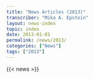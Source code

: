 ```yaml
---
title: "News Articles (2013)"
transcriber: "Mika A. Epstein"
layout: news-index
topic: index
date: 2013-01-01
permalink: /news/2013/
categories: ["News"]
tags: ["2013"]
---
```


{{< news >}}
